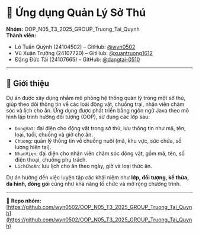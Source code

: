 # 🐾 Ứng dụng Quản Lý Sở Thú

**Nhóm:** OOP_N05_T3_2025_GROUP_Truong_Tai_Quynh  
**Thành viên:**
- Lò Tuấn Quỳnh (24104502) – GitHub: [@wyn0502](https://github.com/wyn0502)
- Vũ Xuân Trường (24107720) – GitHub: [@xuantruong1612](https://github.com/xuantruong1612)
- Đặng Đức Tài (24107665) – GitHub: [@dangtai-0510](https://github.com/dangtai-0510)

---

## 📌 Giới thiệu

Dự án được xây dựng nhằm mô phỏng hệ thống quản lý trong một sở thú, giúp theo dõi thông tin về các loài động vật, chuồng trại, nhân viên chăm sóc và lịch cho ăn. Ứng dụng được phát triển bằng ngôn ngữ Java theo mô hình lập trình hướng đối tượng (OOP), sử dụng các lớp sau:

- `DongVat`: đại diện cho động vật trong sở thú, lưu thông tin như mã, tên, loại, tuổi, chuồng và giờ cho ăn.
- `Chuong`: quản lý thông tin về chuồng nuôi (mã, khu vực, sức chứa, số lượng hiện tại).
- `NhanVien`: đại diện cho nhân viên chăm sóc động vật, gồm mã, tên, số điện thoại, chuồng phụ trách.
- `LichChoAn`: lưu lịch cho ăn theo ngày, giờ và loại thức ăn.

Dự án hướng đến việc luyện tập các khái niệm như **lớp, đối tượng, kế thừa, đa hình, đóng gói** cũng như khả năng tổ chức và mở rộng chương trình.

---

🔗 **Repo nhóm:** [https://github.com/wyn0502/OOP_N05_T3_2025_GROUP_Truong_Tai_Quynh](https://github.com/wyn0502/OOP_N05_T3_2025_GROUP_Truong_Tai_Quynh)
 
